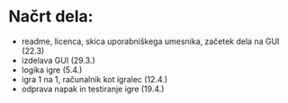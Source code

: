 # Načrt dela:

- readme, licenca, skica uporabniškega umesnika, začetek dela na GUI (22.3)
- izdelava GUI (29.3.)
- logika igre (5.4.)
- igra 1 na 1, računalnik kot igralec (12.4.)
- odprava napak in testiranje igre (19.4.)